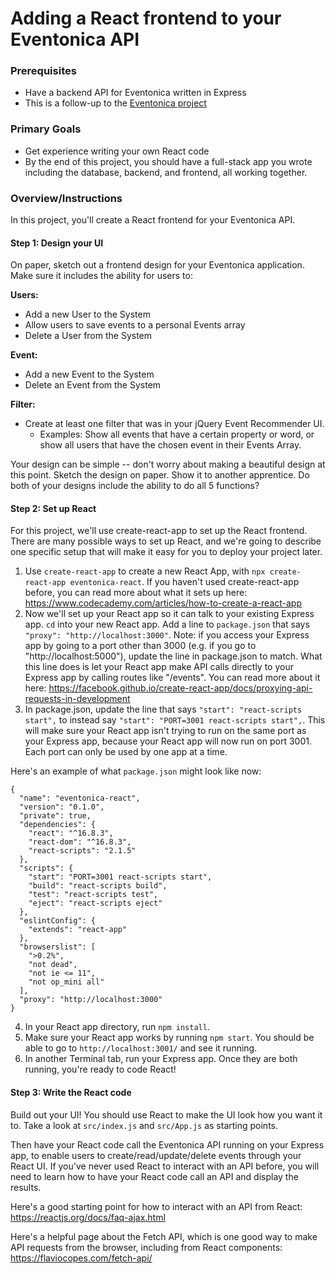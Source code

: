 # Adding a React frontend to your Eventonica API

### Prerequisites
* Have a backend API for Eventonica written in Express
* This is a follow-up to the [Eventonica project](https://github.com/Techtonica/curriculum/blob/eventonica-react/projects/eventonica-project.md)

### Primary Goals
* Get experience writing your own React code 
* By the end of this project, you should have a full-stack app you wrote including the database, backend, and frontend, 
all working together.

### Overview/Instructions
In this project, you'll create a React frontend for your Eventonica API.

#### Step 1: Design your UI
On paper, sketch out a frontend design for your Eventonica application. Make sure it includes the ability for users to:

**Users:**
  * Add a new User to the System
  * Allow users to save events to a personal Events array
  * Delete a User from the System
  
**Event:**
  * Add a new Event to the System
  * Delete an Event from the System
  
**Filter:**
  * Create at least one filter that was in your jQuery Event Recommender UI. 
     * Examples: Show all events that have a certain property or word, or show all users that have the chosen event in their Events Array.

Your design can be simple -- don't worry about making a beautiful design at this point. Sketch the design on paper. 
Show it to another apprentice. Do both of your designs include the ability to do all 5 functions?

#### Step 2: Set up React
For this project, we'll use create-react-app to set up the React frontend. There are many possible ways to set up React, 
and we're going to describe one specific setup that will make it easy for you to deploy your project later.

1. Use `create-react-app` to create a new React App, with `npx create-react-app eventonica-react`.
If you haven't used create-react-app before, you can read more about what it sets up here: https://www.codecademy.com/articles/how-to-create-a-react-app
2. Now we'll set up your React app so it can talk to your existing Express app. 
`cd` into your new React app. Add a line to `package.json` that says `"proxy": "http://localhost:3000"`.
Note: if you access your Express app by going to a port other than 3000 (e.g. if you go to "http://localhost:5000"), update the line in package.json to match. What this line does is let your React app make API calls directly to your Express app by calling routes like "/events". You can read more about it here: https://facebook.github.io/create-react-app/docs/proxying-api-requests-in-development
3. In package.json, update the line that says `"start": "react-scripts start",` to instead say `"start": "PORT=3001 react-scripts start",`. 
This will make sure your React app isn't trying to run on the same port as your Express app, because your React app will now run on port 3001. Each port can only be used by one app at a time.

Here's an example of what `package.json` might look like now:
```
{
  "name": "eventonica-react",
  "version": "0.1.0",
  "private": true,
  "dependencies": {
    "react": "^16.8.3",
    "react-dom": "^16.8.3",
    "react-scripts": "2.1.5"
  },
  "scripts": {
    "start": "PORT=3001 react-scripts start",
    "build": "react-scripts build",
    "test": "react-scripts test",
    "eject": "react-scripts eject"
  },
  "eslintConfig": {
    "extends": "react-app"
  },
  "browserslist": [
    ">0.2%",
    "not dead",
    "not ie <= 11",
    "not op_mini all"
  ],
  "proxy": "http://localhost:3000"
}
```


4. In your React app directory, run `npm install`.
5. Make sure your React app works by running `npm start`. You should be able to go to `http://localhost:3001/` and see it running.
6. In another Terminal tab, run your Express app. Once they are both running, you're ready to code React! 

#### Step 3: Write the React code
Build out your UI! You should use React to make the UI look how you want it to. Take a look at `src/index.js` and `src/App.js` as starting points.

Then have your React code call the Eventonica API running on your Express app, to enable users to create/read/update/delete events through your React UI. If you've never used React to interact with an API before, you will need to learn how to have your React code call an API and display the results.

Here's a good starting point for how to interact with an API from React: https://reactjs.org/docs/faq-ajax.html

Here's a helpful page about the Fetch API, which is one good way to make API requests from the browser, including from React components: https://flaviocopes.com/fetch-api/


